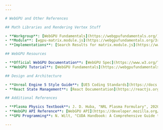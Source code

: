 ```yaml
---
---

# WebGPU and Other References

## Math Libraries and Rendering Vertex Stuff

- **Workgroup**: [WebGPU Fundamentals](https://webgpufundamentals.org/)
- **Module**: [wgpu-matrix.module.js](https://webgpufundamentals.org/3rdparty/wgpu-matrix.module.js)
- **Implementations**: [Search Results for matrix.module.js](https://www.bing.com/search?pglt=929&q=matrix.module.js&cvid=f489a108db90408c8b575d292bfd7c55&gs_lcrp=EgRlZGdlKgYIABBFGDkyBggAEEUYOTIGCAEQABhAMgYIAhAAGEAyBggDEAAYQDIGCAQQABhA0gEHNjI0ajBqMagCALACAA&FORM=ANNTA1&PC=U531&EPC=ExpTester)

## WebGPU Resources

- **Official WebGPU Documentation**: [WebGPU Spec](https://www.w3.org/TR/webgpu/)
- **WebGPU Tutorial**: [WebGPU Fundamentals](https://webgpufundamentals.org/webgpu.html)

## Design and Architecture

- **Unreal Engine 5 Style Guide**: [UE5 Coding Standards](https://docs.unrealengine.com/4.27/en-US/ProductionPipelines/DevelopmentSetup/CodingStandard/)
- **React State Management**: [React Documentation](https://reactjs.org/docs/state-and-lifecycle.html)

## Additional References

- **Plasma Physics Textbook**: J. D. Huba, "NRL Plasma Formulary", 2020.
- **WebGPU API Reference**: [WebGPU API](https://developer.mozilla.org/en-US/docs/Web/API/WebGPU_API)
- **GPU Programming**: N. Wilt, "CUDA Handbook: A Comprehensive Guide to GPU Programming", 2013.

---
```

